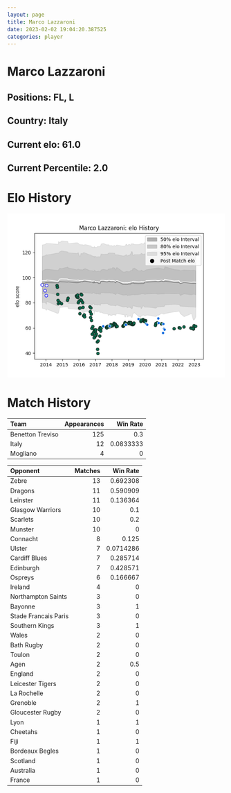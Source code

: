 ```yaml
---  
layout: page  
title: Marco Lazzaroni  
date: 2023-02-02 19:04:20.387525  
categories: player  
---
```

# Marco Lazzaroni

## Positions: FL, L

## Country: Italy

## Current elo: 61.0

## Current Percentile: 2.0

# Elo History


![elo history](history_MarcoLazzaroni.png)
# Match History


| Team             |   Appearances |   Win Rate |
|:-----------------|--------------:|-----------:|
| Benetton Treviso |           125 |  0.3       |
| Italy            |            12 |  0.0833333 |
| Mogliano         |             4 |  0         |

| Opponent             |   Matches |   Win Rate |
|:---------------------|----------:|-----------:|
| Zebre                |        13 |  0.692308  |
| Dragons              |        11 |  0.590909  |
| Leinster             |        11 |  0.136364  |
| Glasgow Warriors     |        10 |  0.1       |
| Scarlets             |        10 |  0.2       |
| Munster              |        10 |  0         |
| Connacht             |         8 |  0.125     |
| Ulster               |         7 |  0.0714286 |
| Cardiff Blues        |         7 |  0.285714  |
| Edinburgh            |         7 |  0.428571  |
| Ospreys              |         6 |  0.166667  |
| Ireland              |         4 |  0         |
| Northampton Saints   |         3 |  0         |
| Bayonne              |         3 |  1         |
| Stade Francais Paris |         3 |  0         |
| Southern Kings       |         3 |  1         |
| Wales                |         2 |  0         |
| Bath Rugby           |         2 |  0         |
| Toulon               |         2 |  0         |
| Agen                 |         2 |  0.5       |
| England              |         2 |  0         |
| Leicester Tigers     |         2 |  0         |
| La Rochelle          |         2 |  0         |
| Grenoble             |         2 |  1         |
| Gloucester Rugby     |         2 |  0         |
| Lyon                 |         1 |  1         |
| Cheetahs             |         1 |  0         |
| Fiji                 |         1 |  1         |
| Bordeaux Begles      |         1 |  0         |
| Scotland             |         1 |  0         |
| Australia            |         1 |  0         |
| France               |         1 |  0         |